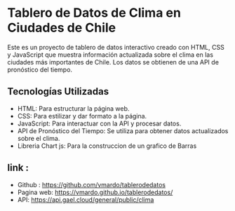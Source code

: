 # Tablero de Datos de Clima en Ciudades de Chile

Este es un proyecto de tablero de datos interactivo creado con HTML, CSS y JavaScript que muestra información actualizada sobre el clima en las ciudades más importantes de Chile. Los datos se obtienen de una API de pronóstico del tiempo. 

## Tecnologías Utilizadas

- HTML: Para estructurar la página web.
- CSS: Para estilizar y dar formato a la página.
- JavaScript: Para interactuar con la API y procesar datos.
- API de Pronóstico del Tiempo: Se utiliza para obtener datos actualizados sobre el clima.
- Libreria Chart js: Para la construccion de un grafico de Barras 

## link :
- Github : https://github.com/vmardo/tablerodedatos
- Pagina web: https://vmardo.github.io/tablerodedatos/
- API: https://api.gael.cloud/general/public/clima

